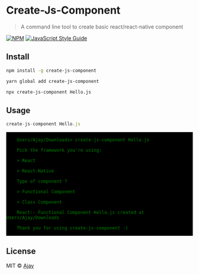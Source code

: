# Create-Js-Component

> A command line tool to create basic react/react-native component

[![NPM](https://img.shields.io/npm/v/create-js-component.svg)](https://www.npmjs.com/package/create-js-component) [![JavaScript Style Guide](https://img.shields.io/badge/code_style-standard-brightgreen.svg)](https://standardjs.com)

## Install

```bash
npm install -g create-js-component
```

```bash
yarn global add create-js-component
```

```bash
npx create-js-component Hello.js
```

## Usage

```js
create-js-component Hello.js
```

<div style="background-color: black;">
    <code style="background-color: black; color: green;"> 
    Users/Ajay/Downloads> create-js-component Hello.js <br>
    Pick the framework you're using: <br>
    > React <br>
    > React-Native <br>
    Type of component ?<br> 
    > Functional Component <br>
    > Class Component <br>
    React:- Functional Component Hello.js created at Users/Ajay/Downloads<br>
    Thank you for using create-js-component :)
    </code>
</div>

## License

MIT © [Ajay](LICENSE)
